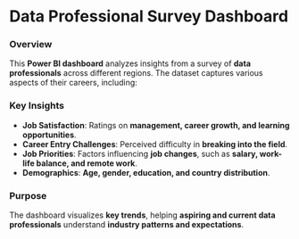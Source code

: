 # **Data Professional Survey Dashboard**  

### **Overview**  
This **Power BI dashboard** analyzes insights from a survey of **data professionals** across different regions. The dataset captures various aspects of their careers, including:  

### **Key Insights**  
- **Job Satisfaction**: Ratings on **management, career growth, and learning opportunities**.  
- **Career Entry Challenges**: Perceived difficulty in **breaking into the field**.  
- **Job Priorities**: Factors influencing **job changes**, such as **salary, work-life balance, and remote work**.  
- **Demographics**: **Age, gender, education, and country distribution**.  

### **Purpose**  
The dashboard visualizes **key trends**, helping **aspiring and current data professionals** understand **industry patterns and expectations**.   
